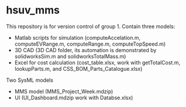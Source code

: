 # hsuv_mms
This repository is for version control of group 1.
Contain three models:
- Matlab scripts for simulation (computeAccelation.m, computeEVRange.m, computeRange.m, computeTopSpeed.m)
- 3D CAD (3D CAD folder, its automation is demonstrated by solidworksSim.m and solidworksTotalMass.m)
- Excel for cost calculation (cost_table.xlsx, work with getTotalCost.m, lookupParts.m, and CSS_BOM_Parts_Catalogue.xlsx)

Two SysML models 
- MMS model (MMS_Project_Week.mdzip)
- UI (UI_Dashboard.mdzip work with Databse.xlsx)